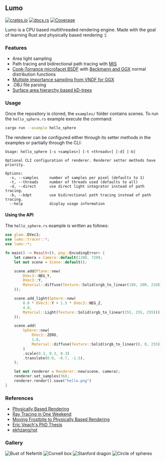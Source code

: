 ## Lumo
[![crates.io](https://img.shields.io/crates/v/lumo)](https://crates.io/crates/lumo)
[![docs.rs](https://img.shields.io/docsrs/lumo)](https://docs.rs/lumo)
[![Coverage](https://img.shields.io/coverallsCoverage/github/ekarpp/lumo)](https://coveralls.io/github/ekarpp/lumo)

Lumo is a CPU based multithreaded rendering engine. Made with the goal of learning Rust and physically based rendering :)

### Features
* Area light sampling
* Path tracing and bidirectional path tracing with [MIS](http://iliyan.com/publications/ImplementingVCM)
* [Cook-Torrance microfacet BSDF](https://doi.org/10.1145/357290.357293) with [Beckmann and GGX](http://dx.doi.org/10.2312/EGWR/EGSR07/195-206) normal distribution functions
* [Multiple importance sampling from VNDF for GGX](https://jcgt.org/published/0007/04/01/)
* .OBJ file parsing
* [Surface area hierarchy based kD-trees](https://www.irisa.fr/prive/kadi/Sujets_CTR/kadi/Kadi_sujet2_article_Kdtree.pdf)

### Usage
Once the repository is cloned, the `examples/` folder contains scenes. To run the `hello_sphere.rs` example execute the command:

```bash
cargo run --example hello_sphere
```

The renderer can be configured either through its setter methods in the examples or partially through the CLI:

```
Usage: hello_sphere [-s <samples>] [-t <threads>] [-d] [-b]

Optional CLI configuration of renderer. Renderer setter methods have priority.

Options:
  -s, --samples     number of samples per pixel (defaults to 1)
  -t, --threads     number of threads used (defaults to all)
  -d, --direct      use direct light integrator instead of path tracing.
  -b, --bdpt        use bidirectional path tracing instead of path tracing.
  --help            display usage information
```

#### Using the API
The `hello_sphere.rs` example is written as follows:

```rust
use glam::DVec3;
use lumo::tracer::*;
use lumo::*;

fn main() -> Result<(), png::EncodingError> {
    let camera = Camera::default(1280, 720);
    let mut scene = Scene::default();

    scene.add(Plane::new(
        DVec3::NEG_Y,
        DVec3::Y,
        Material::diffuse(Texture::Solid(srgb_to_linear(190, 200, 210))),
    ));

    scene.add_light(Sphere::new(
        8.0 * DVec3::Y + 1.5 * DVec3::NEG_Z,
        4.0,
        Material::Light(Texture::Solid(srgb_to_linear(255, 255, 255))),
    ));

    scene.add(
        Sphere::new(
            DVec3::ZERO,
            1.0,
            Material::diffuse(Texture::Solid(srgb_to_linear(0, 0, 255))),
        )
        .scale(0.3, 0.3, 0.3)
        .translate(0.0, -0.7, -1.5),
    );

    let mut renderer = Renderer::new(scene, camera);
    renderer.set_samples(36);
    renderer.render().save("hello.png")
}
```

### References
* [Physically Based Rendering](https://www.pbr-book.org/)
* [Ray Tracing in One Weekend](https://raytracing.github.io/)
* [Moving Frostbite to Physically Based Rendering](https://seblagarde.files.wordpress.com/2015/07/course_notes_moving_frostbite_to_pbr_v32.pdf)
* [Eric Veach's PhD Thesis](http://graphics.stanford.edu/papers/veach_thesis/)
* [ekhzang/rpt](https://github.com/ekzhang/rpt)

### Gallery
![Bust of Nefertiti](https://i.imgur.com/mF1qa0C.png)
![Cornell box](https://i.imgur.com/uM7eQe8.png)
![Stanford dragon](https://i.imgur.com/XE1OLp8.png)
![Circle of spheres](https://i.imgur.com/zraIbaH.png)
